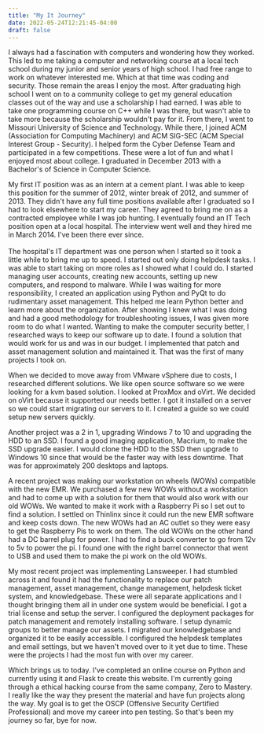 ```yaml
---
title: "My It Journey"
date: 2022-05-24T12:21:45-04:00
draft: false
---
```


I always had a fascination with computers and wondering how they worked. This led to me taking a computer and networking course at a local tech school during my junior and senior years of high school. I had free range to work on whatever interested me. Which at that time was coding and security. Those remain the areas I enjoy the most. After graduating high school I went on to a community college to get my general education classes out of the way and use a scholarship I had earned. I was able to take one programming course on C++ while I was there, but wasn't able to take more because the scholarship wouldn't pay for it. From there, I went to Missouri University of Science and Technology. While there, I joined ACM (Association for Computing Machinery) and ACM SIG-SEC (ACM Special Interest Group - Security). I helped form the Cyber Defense Team and participated in a few competitions. These were a lot of fun and what I enjoyed most about college. I graduated in December 2013 with a Bachelor's of Science in Computer Science.

My first IT position was as an intern at a cement plant. I was able to keep this position for the summer of 2012, winter break of 2012, and summer of 2013. They didn't have any full time positions available after I graduated so I had to look elsewhere to start my career. They agreed to bring me on as a contracted employee while I was job hunting. I eventually found an IT Tech position open at a local hospital. The interview went well and they hired me in March 2014. I've been there ever since.<br /><br />    The hospital's IT department was one person when I started so it took a little while to bring me up to speed. I started out only doing helpdesk tasks. I was able to start taking on more roles as I showed what I could do. I started managing user accounts, creating new accounts, setting up new computers, and respond to malware. While I was waiting for more responsibility, I created an application using Python and PyQt to do rudimentary asset management. This helped me learn Python better and learn more about the organization. After showing I knew what I was doing and had a good methodology for troubleshooting issues, I was given more room to do what I wanted. Wanting to make the computer security better, I researched ways to keep our software up to date. I found a solution that would work for us and was in our budget. I implemented that patch and asset management solution and maintained it. That was the first of many projects I took on.

When we decided to move away from VMware vSphere due to costs, I researched different solutions. We like open source software so we were looking for a kvm based solution. I looked at ProxMox and oVirt. We decided on oVirt because it supported our needs better. I got it installed on a server so we could start migrating our servers to it. I created a guide so we could setup new servers quickly.

Another project was a 2 in 1, upgrading Windows 7 to 10 and upgrading the HDD to an SSD. I found a good imaging application, Macrium, to make the SSD upgrade easier. I would clone the HDD to the SSD then upgrade to Windows 10 since that would be the faster way with less downtime. That was for approximately 200 desktops and laptops.

A recent project was making our workstation on wheels (WOWs) compatible with the new EMR. We purchased a few new WOWs without a workstation and had to come up with a solution for them that would also work with our old WOWs. We wanted to make it work with a Raspberry Pi so I set out to find a solution. I settled on Thinlinx since it could run the new EMR software and keep costs down. The new WOWs had an AC outlet so they were easy to get the Raspberry Pis to work on them. The old WOWs on the other hand had a DC barrel plug for power. I had to find a buck converter to go from 12v to 5v to power the pi. I found one with the right barrel connector that went to USB and used them to make the pi work on the old WOWs.

My most recent project was implementing Lansweeper. I had stumbled across it and found it had the functionality to replace our patch management, asset management, change management, helpdesk ticket system, and knowledgebase. These were all separate applications and I thought bringing them all in under one system would be beneficial. I got a trial license and setup the server. I configured the deployment packages for patch management and remotely installing software. I setup dynamic groups to better manage our assets. I migrated our knowledgebase and organized it to be easily accessible. I configured the helpdesk templates and email settings, but we haven't moved over to it yet due to time. These were the projects I had the most fun with over my career.

Which brings us to today. I've completed an online course on Python and currently using it and Flask to create this website. I'm currently going through a ethical hacking course from the same company, Zero to Mastery. I really like the way they present the material and have fun projects along the way. My goal is to get the OSCP (Offensive Security Certified Professional) and move my career into pen testing. So that's been my journey so far, bye for now.
